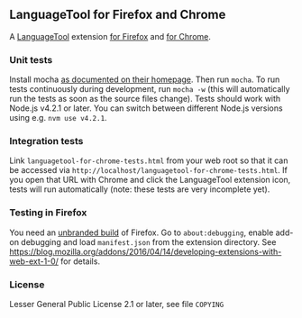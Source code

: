 ## LanguageTool for Firefox and Chrome

A [LanguageTool](https://languagetool.org) extension [for Firefox](https://addons.mozilla.org/de/firefox/addon/languagetool/)
and [for Chrome](https://chrome.google.com/webstore/detail/languagetool/oldceeleldhonbafppcapldpdifcinji).

### Unit tests

Install mocha [as documented on their homepage](https://mochajs.org/). Then run `mocha`.
To run tests continuously during development, run `mocha -w`
(this will automatically run the tests as soon as the source files change).
Tests should work with Node.js v4.2.1 or later. You can switch between different
Node.js versions using e.g. `nvm use v4.2.1`.

### Integration tests

Link `languagetool-for-chrome-tests.html` from your web root so that it can be accessed
via `http://localhost/languagetool-for-chrome-tests.html`. If you open that URL with Chrome
and click the LanguageTool extension icon, tests will run automatically (note: these tests
are very incomplete yet).

### Testing in Firefox

You need an [unbranded build](https://wiki.mozilla.org/Add-ons/Extension_Signing#Unbranded_Builds) 
of Firefox. Go to `about:debugging`, enable add-on debugging and load `manifest.json` from the
extension directory. See https://blog.mozilla.org/addons/2016/04/14/developing-extensions-with-web-ext-1-0/
for details.


### License

Lesser General Public License 2.1 or later, see file `COPYING`
